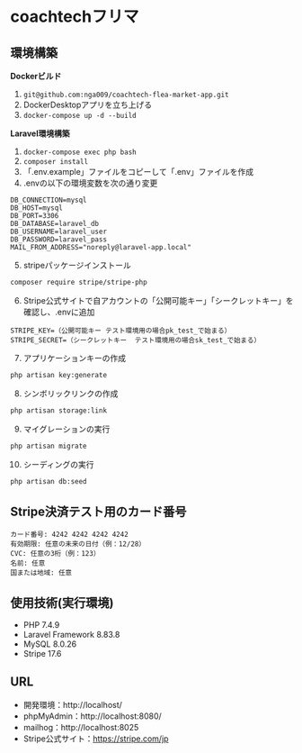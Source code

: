 # coachtechフリマ

## 環境構築
**Dockerビルド**
1. `git@github.com:nga009/coachtech-flea-market-app.git`
2. DockerDesktopアプリを立ち上げる
3. `docker-compose up -d --build`

**Laravel環境構築**
1. `docker-compose exec php bash`
2. `composer install`
3. 「.env.example」ファイルをコピーして「.env」ファイルを作成
4. .envの以下の環境変数を次の通り変更
``` text
DB_CONNECTION=mysql
DB_HOST=mysql
DB_PORT=3306
DB_DATABASE=laravel_db
DB_USERNAME=laravel_user
DB_PASSWORD=laravel_pass
MAIL_FROM_ADDRESS="noreply@laravel-app.local"
```

5. stripeパッケージインストール
``` bash
composer require stripe/stripe-php
```

6. Stripe公式サイトで自アカウントの「公開可能キー」「シークレットキー」を確認し、.envに追加
``` text
STRIPE_KEY=（公開可能キー テスト環境用の場合pk_test_で始まる）
STRIPE_SECRET=（シークレットキー  テスト環境用の場合sk_test_で始まる）
```

7. アプリケーションキーの作成
``` bash
php artisan key:generate
```

8. シンボリックリンクの作成
``` bash
php artisan storage:link
``` 
    
9. マイグレーションの実行
``` bash
php artisan migrate
```

10. シーディングの実行
``` bash
php artisan db:seed
```

## Stripe決済テスト用のカード番号
``` text
カード番号: 4242 4242 4242 4242
有効期限: 任意の未来の日付（例：12/28）
CVC: 任意の3桁（例：123）
名前: 任意
国または地域: 任意
```

## 使用技術(実行環境)
- PHP 7.4.9
- Laravel Framework 8.83.8
- MySQL 8.0.26
- Stripe 17.6

## URL
- 開発環境：http://localhost/
- phpMyAdmin：http://localhost:8080/
- mailhog：http://localhost:8025
- Stripe公式サイト：https://stripe.com/jp
